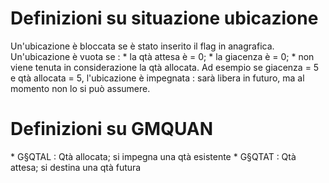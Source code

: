 # Definizioni su situazione ubicazione
Un'ubicazione è bloccata se è stato inserito il flag in anagrafica.
Un'ubicazione è vuota se : 
 \* la qtà attesa è = 0;
 \* la giacenza è = 0;
 \* non viene tenuta in considerazione la qtà allocata. Ad esempio se giacenza = 5 e qtà allocata = 5, l'ubicazione è impegnata :  sarà libera in futuro, ma al momento non lo si può assumere.

# Definizioni su GMQUAN
 \* G§QTAL :  Qtà allocata; si impegna una qtà esistente
 \* G§QTAT :  Qtà attesa; si destina una qtà futura
